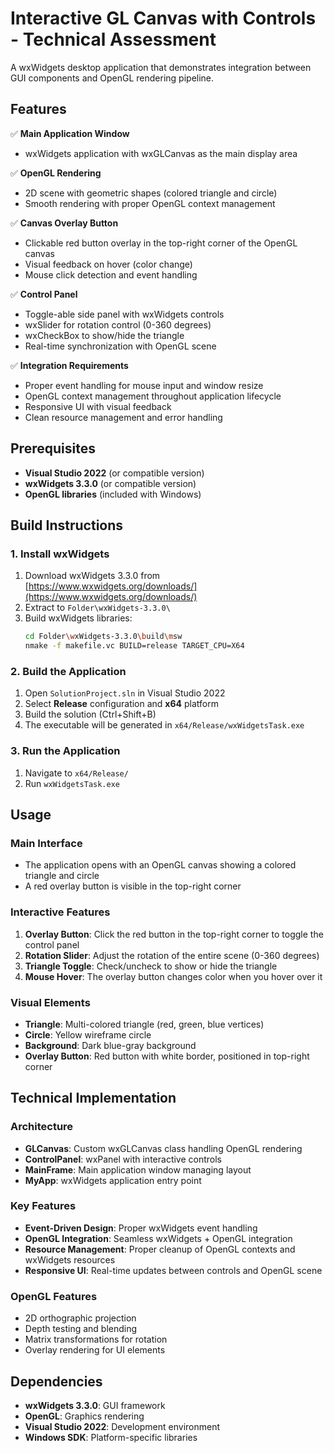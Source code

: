 # Interactive GL Canvas with Controls - Technical Assessment

A wxWidgets desktop application that demonstrates integration between GUI components and OpenGL rendering pipeline.

## Features

✅ **Main Application Window**
- wxWidgets application with wxGLCanvas as the main display area

✅ **OpenGL Rendering**
- 2D scene with geometric shapes (colored triangle and circle)
- Smooth rendering with proper OpenGL context management

✅ **Canvas Overlay Button**
- Clickable red button overlay in the top-right corner of the OpenGL canvas
- Visual feedback on hover (color change)
- Mouse click detection and event handling

✅ **Control Panel**
- Toggle-able side panel with wxWidgets controls
- wxSlider for rotation control (0-360 degrees)
- wxCheckBox to show/hide the triangle
- Real-time synchronization with OpenGL scene

✅ **Integration Requirements**
- Proper event handling for mouse input and window resize
- OpenGL context management throughout application lifecycle
- Responsive UI with visual feedback
- Clean resource management and error handling

## Prerequisites

- **Visual Studio 2022** (or compatible version)
- **wxWidgets 3.3.0** (or compatible version)
- **OpenGL libraries** (included with Windows)

## Build Instructions

### 1. Install wxWidgets

1. Download wxWidgets 3.3.0 from [https://www.wxwidgets.org/downloads/](https://www.wxwidgets.org/downloads/)
2. Extract to `Folder\wxWidgets-3.3.0\`
3. Build wxWidgets libraries:
   ```bash
   cd Folder\wxWidgets-3.3.0\build\msw
   nmake -f makefile.vc BUILD=release TARGET_CPU=X64
   ```

### 2. Build the Application

1. Open `SolutionProject.sln` in Visual Studio 2022
2. Select **Release** configuration and **x64** platform
3. Build the solution (Ctrl+Shift+B)
4. The executable will be generated in `x64/Release/wxWidgetsTask.exe`

### 3. Run the Application

1. Navigate to `x64/Release/`
2. Run `wxWidgetsTask.exe`

## Usage

### Main Interface
- The application opens with an OpenGL canvas showing a colored triangle and circle
- A red overlay button is visible in the top-right corner

### Interactive Features
1. **Overlay Button**: Click the red button in the top-right corner to toggle the control panel
2. **Rotation Slider**: Adjust the rotation of the entire scene (0-360 degrees)
3. **Triangle Toggle**: Check/uncheck to show or hide the triangle
4. **Mouse Hover**: The overlay button changes color when you hover over it

### Visual Elements
- **Triangle**: Multi-colored triangle (red, green, blue vertices)
- **Circle**: Yellow wireframe circle
- **Background**: Dark blue-gray background
- **Overlay Button**: Red button with white border, positioned in top-right corner

## Technical Implementation

### Architecture
- **GLCanvas**: Custom wxGLCanvas class handling OpenGL rendering
- **ControlPanel**: wxPanel with interactive controls
- **MainFrame**: Main application window managing layout
- **MyApp**: wxWidgets application entry point

### Key Features
- **Event-Driven Design**: Proper wxWidgets event handling
- **OpenGL Integration**: Seamless wxWidgets + OpenGL integration
- **Resource Management**: Proper cleanup of OpenGL contexts and wxWidgets resources
- **Responsive UI**: Real-time updates between controls and OpenGL scene

### OpenGL Features
- 2D orthographic projection
- Depth testing and blending
- Matrix transformations for rotation
- Overlay rendering for UI elements

## Dependencies

- **wxWidgets 3.3.0**: GUI framework
- **OpenGL**: Graphics rendering
- **Visual Studio 2022**: Development environment
- **Windows SDK**: Platform-specific libraries

